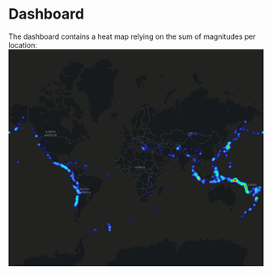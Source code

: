 # Dashboard

The dashboard contains a heat map relying on the sum of magnitudes per location:
![heat_map.png](heat_map.png)